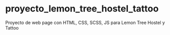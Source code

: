 # proyecto_lemon_tree_hostel_tattoo
Proyecto de web page con HTML, CSS, SCSS, JS para Lemon Tree Hostel y Tattoo
